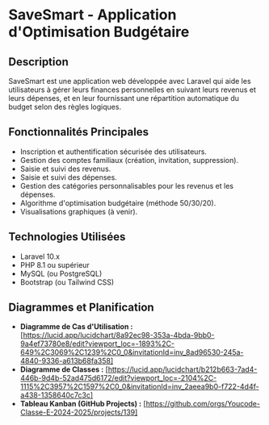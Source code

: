 # SaveSmart - Application d'Optimisation Budgétaire

## Description

SaveSmart est une application web développée avec Laravel qui aide les utilisateurs à gérer leurs finances personnelles en suivant leurs revenus et leurs dépenses, et en leur fournissant une répartition automatique du budget selon des règles logiques.

## Fonctionnalités Principales

*   Inscription et authentification sécurisée des utilisateurs.
*   Gestion des comptes familiaux (création, invitation, suppression).
*   Saisie et suivi des revenus.
*   Saisie et suivi des dépenses.
*   Gestion des catégories personnalisables pour les revenus et les dépenses.
*   Algorithme d'optimisation budgétaire (méthode 50/30/20).
*   Visualisations graphiques (à venir).

## Technologies Utilisées

*   Laravel 10.x
*   PHP 8.1 ou supérieur
*   MySQL (ou PostgreSQL)
*   Bootstrap (ou Tailwind CSS)

## Diagrammes et Planification

*   **Diagramme de Cas d'Utilisation :** [https://lucid.app/lucidchart/8a92ec98-353a-4bda-9bb0-9a4ef73780e8/edit?viewport_loc=-1893%2C-649%2C3069%2C1239%2C0_0&invitationId=inv_8ad96530-245a-4840-9336-a613b68fa358]
*   **Diagramme de Classes :** [https://lucid.app/lucidchart/b212b663-7ad4-446b-9d4b-52ad475d6172/edit?viewport_loc=-2104%2C-1115%2C3957%2C1597%2C0_0&invitationId=inv_2aeea9b0-f722-4d4f-a438-1358640c7c3c]
*   **Tableau Kanban (GitHub Projects) :** [https://github.com/orgs/Youcode-Classe-E-2024-2025/projects/139]

